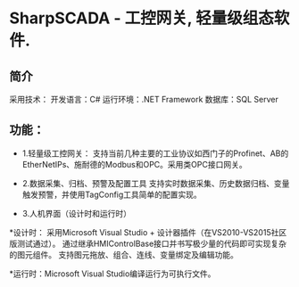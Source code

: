 SharpSCADA - 工控网关, 轻量级组态软件.
===================
简介
-------------
采用技术：
开发语言：C#
运行环境：.NET Framework
数据库：SQL Server

功能：
-------------

* 1.轻量级工控网关：
支持当前几种主要的工业协议如西门子的Profinet、AB的EtherNetIPs、施耐德的Modbus和OPC。采用类OPC接口网关。

* 2.数据采集、归档、预警及配置工具
支持实时数据采集、历史数据归档、变量触发预警，并使用TagConfig工具简单的配置实现。

* 3.人机界面（设计时和运行时）

*设计时：
采用Microsoft Visual Studio + 设计器插件（在VS2010-VS2015社区版测试通过）。
通过继承HMIControlBase接口并书写极少量的代码即可实现复杂的图元组件。
支持图元拖放、组合、连线、变量绑定及编辑功能。

*运行时：Microsoft Visual Studio编译运行为可执行文件。
